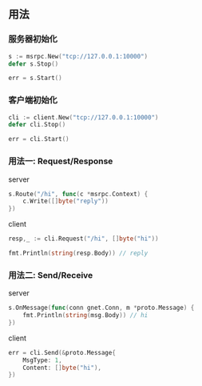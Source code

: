 
## 用法

### 服务器初始化

```go
s := msrpc.New("tcp://127.0.0.1:10000")
defer s.Stop()

err = s.Start()
```

### 客户端初始化

```go
cli := client.New("tcp://127.0.0.1:10000")
defer cli.Stop()

err = cli.Start()
```

### 用法一: Request/Response

server

```go
s.Route("/hi", func(c *msrpc.Context) {
	c.Write([]byte("reply"))
})
```

client 

```go
resp,_ := cli.Request("/hi", []byte("hi"))

fmt.Println(string(resp.Body)) // reply
```

### 用法二: Send/Receive

server

```go
s.OnMessage(func(conn gnet.Conn, m *proto.Message) {
    fmt.Println(string(msg.Body)) // hi
})
```

client

```go
err = cli.Send(&proto.Message{
	MsgType: 1,
	Content: []byte("hi"),
})
```